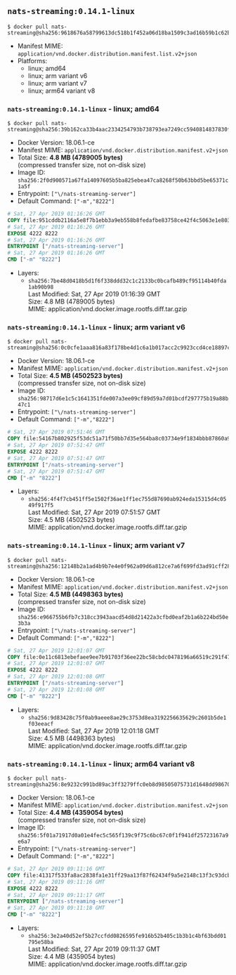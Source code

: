 ## `nats-streaming:0.14.1-linux`

```console
$ docker pull nats-streaming@sha256:9618676a58799613dc518b1f452a06d18ba1509c3ad16b59b1c62bb4a25f1dde
```

-	Manifest MIME: `application/vnd.docker.distribution.manifest.list.v2+json`
-	Platforms:
	-	linux; amd64
	-	linux; arm variant v6
	-	linux; arm variant v7
	-	linux; arm64 variant v8

### `nats-streaming:0.14.1-linux` - linux; amd64

```console
$ docker pull nats-streaming@sha256:39b162ca33b4aac2334254793b738793ea7249cc5940814837830f14bf528b90
```

-	Docker Version: 18.06.1-ce
-	Manifest MIME: `application/vnd.docker.distribution.manifest.v2+json`
-	Total Size: **4.8 MB (4789005 bytes)**  
	(compressed transfer size, not on-disk size)
-	Image ID: `sha256:2f0d900571a67fa14097605b5ba825ebea47ca8268f50b63bbd5be65371c1a5f`
-	Entrypoint: `["\/nats-streaming-server"]`
-	Default Command: `["-m","8222"]`

```dockerfile
# Sat, 27 Apr 2019 01:16:26 GMT
COPY file:951cddb2116a5e8f7b1ebb3a9eb558b8fedafbe83758ce42f4c5063e1e803145 in /nats-streaming-server 
# Sat, 27 Apr 2019 01:16:26 GMT
EXPOSE 4222 8222
# Sat, 27 Apr 2019 01:16:26 GMT
ENTRYPOINT ["/nats-streaming-server"]
# Sat, 27 Apr 2019 01:16:26 GMT
CMD ["-m" "8222"]
```

-	Layers:
	-	`sha256:7be48d0418b5d1f6f338ddd32c1c2133bc0bcafb489cf95114b40fda1ab90b98`  
		Last Modified: Sat, 27 Apr 2019 01:16:39 GMT  
		Size: 4.8 MB (4789005 bytes)  
		MIME: application/vnd.docker.image.rootfs.diff.tar.gzip

### `nats-streaming:0.14.1-linux` - linux; arm variant v6

```console
$ docker pull nats-streaming@sha256:0c0cfe1aaa816a83f178be4d1c6a1b017acc2c9923ccd4ce18897ca84a9711a7
```

-	Docker Version: 18.06.1-ce
-	Manifest MIME: `application/vnd.docker.distribution.manifest.v2+json`
-	Total Size: **4.5 MB (4502523 bytes)**  
	(compressed transfer size, not on-disk size)
-	Image ID: `sha256:98717d6e1c5c1641351fde007a3ee09cf89d59a7d01bcdf297775b19a88b47c1`
-	Entrypoint: `["\/nats-streaming-server"]`
-	Default Command: `["-m","8222"]`

```dockerfile
# Sat, 27 Apr 2019 07:51:46 GMT
COPY file:54167b802925f53dc51a71f50bb7d35e564ba8c03734e9f1834bbb87860a9bae in /nats-streaming-server 
# Sat, 27 Apr 2019 07:51:47 GMT
EXPOSE 4222 8222
# Sat, 27 Apr 2019 07:51:47 GMT
ENTRYPOINT ["/nats-streaming-server"]
# Sat, 27 Apr 2019 07:51:47 GMT
CMD ["-m" "8222"]
```

-	Layers:
	-	`sha256:4f4f7cb451ff5e1502f36ae1ff1ec755d87690ab924eda15315d4c0549f917f5`  
		Last Modified: Sat, 27 Apr 2019 07:51:57 GMT  
		Size: 4.5 MB (4502523 bytes)  
		MIME: application/vnd.docker.image.rootfs.diff.tar.gzip

### `nats-streaming:0.14.1-linux` - linux; arm variant v7

```console
$ docker pull nats-streaming@sha256:12148b2a1ad4b9b7e4e0f962a09d6a812ce7a6f699fd3ad91cff2839ccffb7c5
```

-	Docker Version: 18.06.1-ce
-	Manifest MIME: `application/vnd.docker.distribution.manifest.v2+json`
-	Total Size: **4.5 MB (4498363 bytes)**  
	(compressed transfer size, not on-disk size)
-	Image ID: `sha256:e966755b6fb7c318cc3943aacd54d8d21422a3cfbd0eaf2b1a6b224bd50e3b3a`
-	Entrypoint: `["\/nats-streaming-server"]`
-	Default Command: `["-m","8222"]`

```dockerfile
# Sat, 27 Apr 2019 12:01:07 GMT
COPY file:0e11c6813ebefaee9ee7b91703f36ee22bc58cbdc0478196a66519c291f47157 in /nats-streaming-server 
# Sat, 27 Apr 2019 12:01:07 GMT
EXPOSE 4222 8222
# Sat, 27 Apr 2019 12:01:08 GMT
ENTRYPOINT ["/nats-streaming-server"]
# Sat, 27 Apr 2019 12:01:08 GMT
CMD ["-m" "8222"]
```

-	Layers:
	-	`sha256:9d83428c75f0ab9aeee8ae29c3753d8ea3192256635629c2601b5de1f03eeacf`  
		Last Modified: Sat, 27 Apr 2019 12:01:18 GMT  
		Size: 4.5 MB (4498363 bytes)  
		MIME: application/vnd.docker.image.rootfs.diff.tar.gzip

### `nats-streaming:0.14.1-linux` - linux; arm64 variant v8

```console
$ docker pull nats-streaming@sha256:8e9232c991bd89ac3ff3279ffc0eb8d98505075731d1648dd98670cd2e3f9b12
```

-	Docker Version: 18.06.1-ce
-	Manifest MIME: `application/vnd.docker.distribution.manifest.v2+json`
-	Total Size: **4.4 MB (4359054 bytes)**  
	(compressed transfer size, not on-disk size)
-	Image ID: `sha256:5f01a71917d0a01e4fec5c565f139c9f75c6bc67c0f1f941df25723167a9e6a7`
-	Entrypoint: `["\/nats-streaming-server"]`
-	Default Command: `["-m","8222"]`

```dockerfile
# Sat, 27 Apr 2019 09:11:16 GMT
COPY file:41317f533fa8ac2838fa1e31ff29aa13f87f62434f9a5e2148c13f3c93dcb3de in /nats-streaming-server 
# Sat, 27 Apr 2019 09:11:16 GMT
EXPOSE 4222 8222
# Sat, 27 Apr 2019 09:11:17 GMT
ENTRYPOINT ["/nats-streaming-server"]
# Sat, 27 Apr 2019 09:11:18 GMT
CMD ["-m" "8222"]
```

-	Layers:
	-	`sha256:3e2a40d52ef5b27ccfdd0826595fe916b52b405c1b3b1c4bf63bdd01795e58ba`  
		Last Modified: Sat, 27 Apr 2019 09:11:37 GMT  
		Size: 4.4 MB (4359054 bytes)  
		MIME: application/vnd.docker.image.rootfs.diff.tar.gzip
